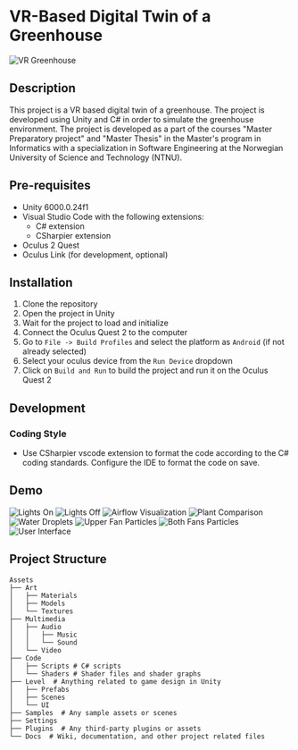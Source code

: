 # VR-Based Digital Twin of a Greenhouse

![VR Greenhouse](/Docs/Img/Thesis_cover.png)

## Description

This project is a VR based digital twin of a greenhouse. The project is developed using Unity and C# in order to simulate the greenhouse environment. The project is developed as a part of the courses "Master Preparatory project" and "Master Thesis" in the Master's program in Informatics with a specialization in Software Engineering at the Norwegian University of Science and Technology (NTNU).

## Pre-requisites

- Unity 6000.0.24f1
- Visual Studio Code with the following extensions:
  - C# extension
  - CSharpier extension
- Oculus 2 Quest
- Oculus Link (for development, optional)

## Installation

1. Clone the repository
2. Open the project in Unity
3. Wait for the project to load and initialize
4. Connect the Oculus Quest 2 to the computer
5. Go to `File -> Build Profiles` and select the platform as `Android` (if not already selected)
6. Select your oculus device from the `Run Device` dropdown
7. Click on `Build and Run` to build the project and run it on the Oculus Quest 2

## Development

### Coding Style

- Use CSharpier vscode extension to format the code according to the C# coding standards. Configure the IDE to format the code on save.

## Demo

![Lights On](/Docs/Img/results_lights_on_1.png)
![Lights Off](/Docs/Img/results_lights_off_1.png)
![Airflow Visualization](/Docs/Img/airflow_result_2.png)
![Plant Comparison](/Docs/Img/plant_model_quality_compare.png)
![Water Droplets](/Docs/Img/water_droplets.png)
![Upper Fan Particles](/Docs/Img/upper_fan_particle.png)
![Both Fans Particles](/Docs/Img/airflow_particles.png)
![User Interface](/Docs/Img/UI%20right%20live.png)

## Project Structure

```text
Assets
├── Art
│   ├── Materials
│   ├── Models
│   └── Textures
├── Multimedia
│   ├── Audio
│   │   ├── Music
│   │   └── Sound
│   └── Video
├── Code
│   ├── Scripts # C# scripts
│   └── Shaders # Shader files and shader graphs
├── Level  # Anything related to game design in Unity
│   ├── Prefabs
│   ├── Scenes
│   └── UI
├── Samples  # Any sample assets or scenes
├── Settings
├── Plugins  # Any third-party plugins or assets
└── Docs  # Wiki, documentation, and other project related files
```
